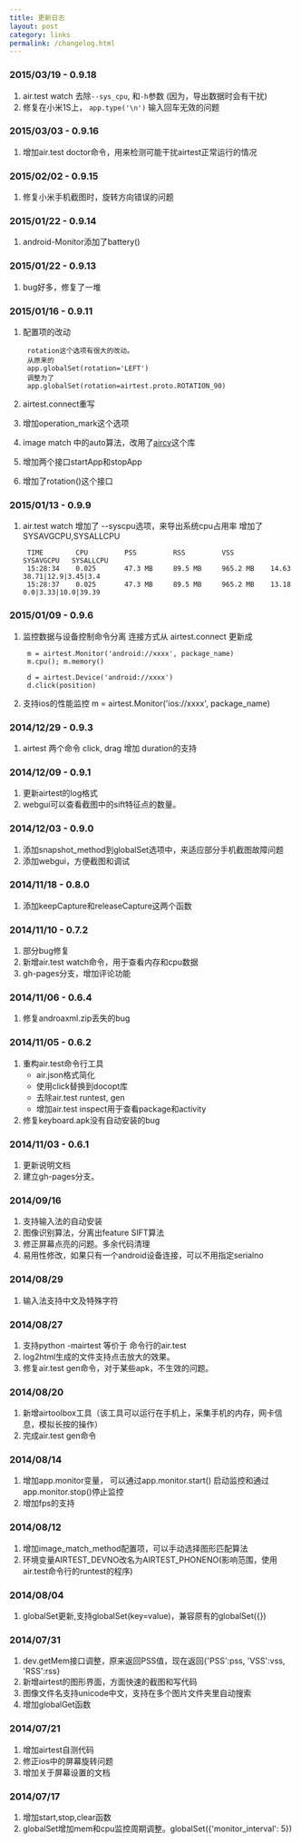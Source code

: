 ```yaml
---
title: 更新日志
layout: post
category: links
permalink: /changelog.html
---
```

### 2015/03/19 - 0.9.18
1. air.test watch 去除`--sys_cpu`, 和`-h`参数 (因为，导出数据时会有干扰)
2. 修复在小米1S上， `app.type('\n')` 输入回车无效的问题

### 2015/03/03 - 0.9.16
1. 增加air.test doctor命令，用来检测可能干扰airtest正常运行的情况

### 2015/02/02 - 0.9.15
1. 修复小米手机截图时，旋转方向错误的问题

### 2015/01/22 - 0.9.14
1. android-Monitor添加了battery()

### 2015/01/22 - 0.9.13
1. bug好多，修复了一堆

### 2015/01/16 - 0.9.11
1. 配置项的改动

		rotation这个选项有很大的改动。 
		从原来的
		app.globalSet(rotation='LEFT') 
		调整为了
		app.globalSet(rotation=airtest.proto.ROTATION_90)

2. airtest.connect重写
3. 增加operation_mark这个选项
4. image match 中的auto算法，改用了[aircv](https://github.com/netease/aircv)这个库
5. 增加两个接口startApp和stopApp
6. 增加了rotation()这个接口

### 2015/01/13 - 0.9.9
1. air.test watch 增加了 --syscpu选项，来导出系统cpu占用率
	增加了SYSAVGCPU,SYSALLCPU

		TIME        CPU         PSS         RSS         VSS         SYSAVGCPU   SYSALLCPU
		15:28:34    0.025       47.3 MB     89.5 MB     965.2 MB    14.63       38.71|12.9|3.45|3.4
		15:28:37    0.025       47.3 MB     89.5 MB     965.2 MB    13.18       0.0|3.33|10.0|39.39

### 2015/01/09 - 0.9.6
1. 监控数据与设备控制命令分离
	连接方式从 airtest.connect 更新成

		m = airtest.Monitor('android://xxxx', package_name)
		m.cpu(); m.memory()

		d = airtest.Device('android://xxxx')
		d.click(position)
2. 支持ios的性能监控
		m = airtest.Monitor('ios://xxxx', package_name)

### 2014/12/29 - 0.9.3
1. airtest 两个命令 click, drag 增加 duration的支持

### 2014/12/09 - 0.9.1
1. 更新airtest的log格式
2. webgui可以查看截图中的sift特征点的数量。

### 2014/12/03 - 0.9.0
1. 添加snapshot_method到globalSet选项中，来适应部分手机截图故障问题
2. 添加webgui，方便截图和调试

### 2014/11/18 - 0.8.0
1. 添加keepCapture和releaseCapture这两个函数

### 2014/11/10 - 0.7.2
1. 部分bug修复
2. 新增air.test watch命令，用于查看内存和cpu数据
3. gh-pages分支，增加评论功能

### 2014/11/06 - 0.6.4
1. 修复androaxml.zip丢失的bug

### 2014/11/05 - 0.6.2
1. 重构air.test命令行工具
	- air.json格式简化
	- 使用click替换到docopt库
	- 去除air.test runtest, gen
	- 增加air.test inspect用于查看package和activity
2. 修复keyboard.apk没有自动安装的bug

### 2014/11/03 - 0.6.1
1. 更新说明文档
2. 建立gh-pages分支。

### 2014/09/16
1. 支持输入法的自动安装
2. 图像识别算法，分离出feature SIFT算法
3. 修正屏幕点亮的问题。多余代码清理
4. 易用性修改，如果只有一个android设备连接，可以不用指定serialno

### 2014/08/29
1. 输入法支持中文及特殊字符

### 2014/08/27
1. 支持python -mairtest 等价于 命令行的air.test
2. log2html生成的文件支持点击放大的效果。
3. 修复air.test gen命令，对于某些apk，不生效的问题。

### 2014/08/20
1. 新增airtoolbox工具（该工具可以运行在手机上，采集手机的内存，网卡信息，模拟长按的操作）
2. 完成air.test gen命令

### 2014/08/14
1. 增加app.monitor变量， 可以通过app.monitor.start() 启动监控和通过app.monitor.stop()停止监控
2. 增加fps的支持

### 2014/08/12
1. 增加image_match_method配置项，可以手动选择图形匹配算法
2. 环境变量AIRTEST_DEVNO改名为AIRTEST_PHONENO(影响范围，使用air.test命令行的runtest的程序)

### 2014/08/04
1. globalSet更新,支持globalSet(key=value)，兼容原有的globalSet({})

### 2014/07/31
1. dev.getMem接口调整，原来返回PSS值，现在返回{'PSS':pss, 'VSS':vss, 'RSS':rss}
2. 新增airtest的图形界面，方面快速的截图和写代码
3. 图像文件名支持unicode中文，支持在多个图片文件夹里自动搜索
4. 增加globalGet函数

### 2014/07/21
1. 增加airtest自测代码
2. 修正ios中的屏幕旋转问题
3. 增加关于屏幕设置的文档

### 2014/07/17
1. 增加start,stop,clear函数
1. globalSet增加mem和cpu监控周期调整。globalSet({'monitor_interval': 5})
